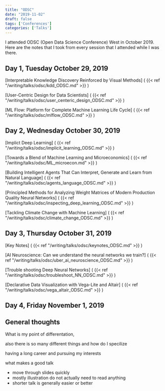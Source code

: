 ```yaml
---
title: "ODSC"
date: "2019-11-02"
draft: false
tags: ['Conferences']
categories: ['Talks']
---
```


I attended ODSC (Open Data Science Conference) West in October 2019. Here are the notes that I took from every session that I attended while I was there.

## Day 1, Tuesday October 29, 2019

[Interpretable Knowledge Discovery Reinforced by Visual Methods]
(
{{< ref  "/writing/talks/odsc/kdd_ODSC.md"  >}} )

[User-Centric Design for Data Scientists]
(
{{< ref  "/writing/talks/odsc/user_centeric_design_ODSC.md"  >}} )

[ML Flow: Platform for Complete Machine Learning Life Cycle]
(
{{< ref  "/writing/talks/odsc/mlflow_ODSC.md"  >}} )

## Day 2, Wednesday October 30, 2019

[Implict Deep Learning]
(
{{< ref  "/writing/talks/odsc/implicit_learning_ODSC.md"  >}} )

[Towards a Blend of Machine Learning and Microeconomics]
(
{{< ref  "/writing/talks/odsc/ML_microecon.md"  >}} )

[Building Intelligent Agents That Can Interpret, Generate and Learn from Natural Language]
(
{{< ref  "/writing/talks/odsc/agents_language_ODSC.md"  >}} )

[Principled Methods for Analyzing Weight Matrices of Modern Production Quality Neural Networks]
(
{{< ref  "/writing/talks/odsc/inspecting_deep_learning_ODSC.md"  >}} )

[Tackling Climate Change with Machine Learning]
(
{{< ref  "/writing/talks/odsc/climate_change_ODSC.md"  >}} )

## Day 3, Thursday October 31, 2019

[Key Notes]
(
{{< ref  "/writing/talks/odsc/keynotes_ODSC.md"  >}} )

[AI Neuroscience: Can we understand the neural networks we train?]
(
{{< ref  "/writing/talks/odsc/uber_ai_neuroscience_ODSC.md"  >}} )

[Trouble shooting Deep Neural Networks]
(
{{< ref  "/writing/talks/odsc/troubleshoot_NN_ODSC.md"  >}} )

[Declarative Data Visualization with Vega-Lite and Altair]
(
{{< ref  "/writing/talks/odsc/vega_altair_ODSC.md"  >}} )




## Day 4, Friday November 1, 2019

## General thoughts 

What is my point of differentation, 

also there is so many different things and how do I specilize 

having a long career and pursuing my interests 

what makes a good talk 
- move through slides quickly 
- mostly illustration do not actually need to read anything 
- shorter talk is generally easier or better 


